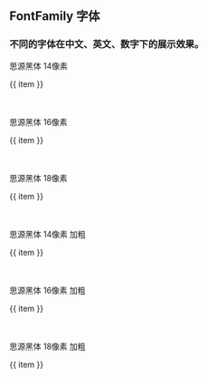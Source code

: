 <script>
const arrTextList = [
    "天",
    "地",
    "玄",
    "黄",
    "宇",
    "宙",
    "洪",
    "荒",
    "A",
    "B",
    "C",
    "D",
    "E",
    "F",
    "G",
    "a",
    "b",
    "c",
    "d",
    "e",
    "f",
    "g",
    "0",
    "1",
    "2",
    "3",
    "4",
    "5",
    "6",
    "7",
    "8",
    "9",
    ";",
    "；",
    ",",
    "，",
    "。",
];
export default {
    data() {
      return {
        arrTextList: arrTextList,
        textLength: arrTextList.length
      }
    },
  }
</script>

## FontFamily 字体

### 不同的字体在中文、英文、数字下的展示效果。

<div class="demo-font-family">
    <p class="family1 font14">思源黑体 14像素</p>
    <div class="family1 font14 demo-font-family-list">
        <div v-for="(item,index) in arrTextList" :key="index">{{ item }}</div>
    </div>
    <br />
    <br />
    <p class="family1 font16">思源黑体 16像素</p>
    <div class="family1 font16 demo-font-family-list">
        <div v-for="(item,index) in arrTextList" :key="index">{{ item }}</div>
    </div>
    <br />
    <br />
    <p class="family1 font18">思源黑体 18像素</p>
    <div class="family1 font18 demo-font-family-list">
        <div v-for="(item,index) in arrTextList" :key="index">{{ item }}</div>
    </div>
    <br>
    <br>
    <p class="family1 font14 fontWeight">思源黑体 14像素 加粗</p>
    <div class="family1 font14 fontWeight demo-font-family-list">
        <div v-for="(item,index) in arrTextList" :key="index">{{ item }}</div>
    </div>
    <br />
    <br />
    <p class="family1 font16 fontWeight">思源黑体 16像素 加粗</p>
    <div class="family1 font16 fontWeight demo-font-family-list">
        <div v-for="(item,index) in arrTextList" :key="index">{{ item }}</div>
    </div>
    <br />
    <br />
    <p class="family1 font18 fontWeight">思源黑体 18像素 加粗</p>
    <div class="family1 font18 fontWeight demo-font-family-list">
        <div v-for="(item,index) in arrTextList" :key="index">{{ item }}</div>
    </div>
</div>
